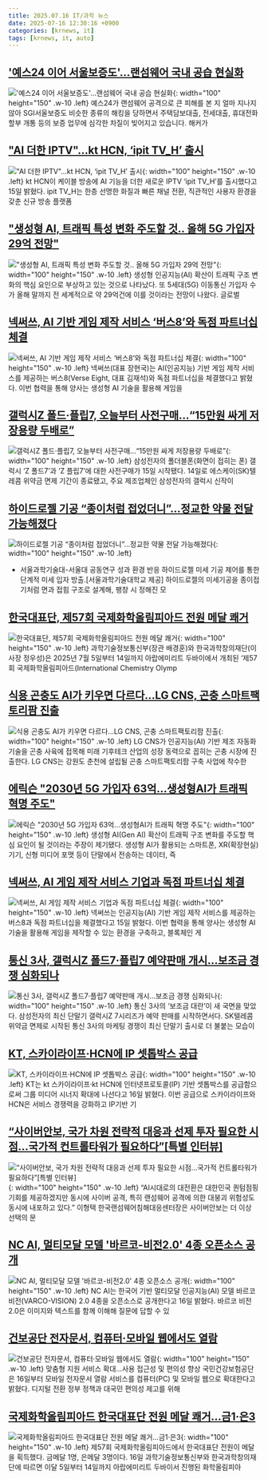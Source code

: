 ```yaml
---
title: 2025.07.16 IT/과학 뉴스
date: 2025-07-16 12:30:16 +0900
categories: [krnews, it]
tags: [krnews, it, auto]
---
```

## ['예스24 이어 서울보증도'…랜섬웨어 국내 공습 현실화](https://n.news.naver.com/mnews/article/055/0001275577)

!['예스24 이어 서울보증도'…랜섬웨어 국내 공습 현실화](https://mimgnews.pstatic.net/image/origin/055/2025/07/16/1275577.jpg?type=nf220_150){: width="100" height="150" .w-10 .left}
예스24가 랜섬웨어 공격으로 큰 피해를 본 지 얼마 지나지 않아 SGI서울보증도 비슷한 종류의 해킹을 당하면서 주택담보대출, 전세대출, 휴대전화 할부 개통 등의 보증 업무에 심각한 차질이 빚어지고 있습니다. 해커가

## ["AI 더한 IPTV"…kt HCN, ‘ipit TV_H’ 출시](https://n.news.naver.com/mnews/article/092/0002382120)

!["AI 더한 IPTV"…kt HCN, ‘ipit TV_H’ 출시](https://mimgnews.pstatic.net/image/origin/092/2025/07/15/2382120.jpg?type=nf220_150){: width="100" height="150" .w-10 .left}
kt HCN이 케이블 방송에 AI 기능을 더한 새로운 IPTV ‘ipit TV_H’를 출시했다고 15일 밝혔다. ipit TV_H는 한층 선명한 화질과 빠른 채널 전환, 직관적인 사용자 환경을 갖춘 신규 방송 플랫폼

## ["생성형 AI, 트래픽 특성 변화 주도할 것.. 올해 5G 가입자 29억 전망"](https://n.news.naver.com/mnews/article/014/0005377768)

!["생성형 AI, 트래픽 특성 변화 주도할 것.. 올해 5G 가입자 29억 전망"](https://mimgnews.pstatic.net/image/origin/014/2025/07/16/5377768.jpg?type=nf220_150){: width="100" height="150" .w-10 .left}
생성형 인공지능(AI) 확산이 트래픽 구조 변화의 핵심 요인으로 부상하고 있는 것으로 나타났다. 또 5세대(5G) 이동통신 가입자 수가 올해 말까지 전 세계적으로 약 29억건에 이를 것이라는 전망이 나왔다. 글로벌

## [넥써쓰, AI 기반 게임 제작 서비스 ‘버스8’와 독점 파트너십 체결](https://n.news.naver.com/mnews/article/009/0005525762)

![넥써쓰, AI 기반 게임 제작 서비스 ‘버스8’와 독점 파트너십 체결](https://mimgnews.pstatic.net/image/origin/009/2025/07/16/5525762.jpg?type=nf220_150){: width="100" height="150" .w-10 .left}
넥써쓰(대표 장현국)는 AI(인공지능) 기반 게임 제작 서비스를 제공하는 버스8(Verse Eight, 대표 김재석)와 독점 파트너십을 체결했다고 밝혔다. 이번 협력을 통해 양사는 생성형 AI 기술을 활용해 게임을

## [갤럭시Z 폴드·플립7, 오늘부터 사전구매…“15만원 싸게 저장용량 두배로”](https://n.news.naver.com/mnews/article/028/0002756083)

![갤럭시Z 폴드·플립7, 오늘부터 사전구매…“15만원 싸게 저장용량 두배로”](https://mimgnews.pstatic.net/image/origin/028/2025/07/15/2756083.jpg?type=nf220_150){: width="100" height="150" .w-10 .left}
삼성전자의 폴더블폰(화면이 접히는 폰) 갤럭시 ‘Z 폴드7’과 ‘Z 플립7’에 대한 사전구매가 15일 시작됐다. 14일로 에스케이(SK)텔레콤 위약금 면제 기간이 종료됐고, 주요 제조업체인 삼성전자의 갤럭시 신작이

## [하이드로젤 기공 “종이처럼 접었더니”…정교한 약물 전달 가능해졌다](https://n.news.naver.com/mnews/article/016/0002500507)

![하이드로젤 기공 “종이처럼 접었더니”…정교한 약물 전달 가능해졌다](https://mimgnews.pstatic.net/image/origin/016/2025/07/16/2500507.jpg?type=nf220_150){: width="100" height="150" .w-10 .left}
- 서울과학기술대-서울대 공동연구 성과 환경 반응 하이드로젤 미세 기공 제어를 통한 단계적 미세 입자 방출.[서울과학기술대학교 제공] 하이드로젤의 미세기공을 종이접기처럼 면과 접힘 구조로 설계해, 팽창 시 정해진 모

## [한국대표단, 제57회 국제화학올림피아드 전원 메달 쾌거](https://n.news.naver.com/mnews/article/018/0006066867)

![한국대표단, 제57회 국제화학올림피아드 전원 메달 쾌거](https://mimgnews.pstatic.net/image/origin/018/2025/07/16/6066867.jpg?type=nf220_150){: width="100" height="150" .w-10 .left}
과학기술정보통신부(장관 배경훈)와 한국과학창의재단(이사장 정우성)은 2025년 7월 5일부터 14일까지 아랍에미리트 두바이에서 개최된 ‘제57회 국제화학올림피아드(International Chemistry Olymp

## [식용 곤충도 AI가 키우면 다르다…LG CNS, 곤충 스마트팩토리팜 진출](https://n.news.naver.com/mnews/article/011/0004509712)

![식용 곤충도 AI가 키우면 다르다…LG CNS, 곤충 스마트팩토리팜 진출](https://mimgnews.pstatic.net/image/origin/011/2025/07/16/4509712.jpg?type=nf220_150){: width="100" height="150" .w-10 .left}
LG CNS가 인공지능(AI) 기반 제조 자동화 기술을 곤충 사육에 접목해 미래 기후테크 산업의 성장 동력으로 꼽히는 곤충 시장에 진출한다. LG CNS는 강원도 춘천에 설립될 곤충 스마트팩토리팜 구축 사업에 착수한

## [에릭슨 "2030년 5G 가입자 63억…생성형AI가 트래픽 혁명 주도"](https://n.news.naver.com/mnews/article/119/0002979752)

![에릭슨 "2030년 5G 가입자 63억…생성형AI가 트래픽 혁명 주도"](https://mimgnews.pstatic.net/image/origin/119/2025/07/16/2979752.jpg?type=nf220_150){: width="100" height="150" .w-10 .left}
생성형 AI(Gen AI) 확산이 트래픽 구조 변화를 주도할 핵심 요인이 될 것이라는 주장이 제기됐다. 생성형 AI가 활용되는 스마트폰, XR(확장현실) 기기, 신형 미디어 포맷 등이 단말에서 전송하는 데이터, 즉

## [넥써쓰, AI 게임 제작 서비스 기업과 독점 파트너십 체결](https://n.news.naver.com/mnews/article/138/0002200701)

![넥써쓰, AI 게임 제작 서비스 기업과 독점 파트너십 체결](https://mimgnews.pstatic.net/image/origin/138/2025/07/15/2200701.jpg?type=nf220_150){: width="100" height="150" .w-10 .left}
넥써쓰는 인공지능(AI) 기반 게임 제작 서비스를 제공하는 버스8과 독점 파트너십을 체결했다고 15일 밝혔다. 이번 협력을 통해 양사는 생성형 AI 기술을 활용해 게임을 제작할 수 있는 환경을 구축하고, 블록체인 게

## [통신 3사, 갤럭시Z 폴드7·플립7 예약판매 개시…보조금 경쟁 심화되나](https://n.news.naver.com/mnews/article/082/0001335464)

![통신 3사, 갤럭시Z 폴드7·플립7 예약판매 개시…보조금 경쟁 심화되나](https://mimgnews.pstatic.net/image/origin/082/2025/07/15/1335464.jpg?type=nf220_150){: width="100" height="150" .w-10 .left}
통신 3사의 ‘보조금 대란’이 새 국면을 맞았다. 삼성전자의 최신 단말기 갤럭시Z 7시리즈가 예약 판매를 시작하면서다. SK텔레콤 위약금 면제로 시작된 통신 3사의 마케팅 경쟁이 최신 단말기 출시로 더 불붙는 모습이

## [KT, 스카이라이프·HCN에 IP 셋톱박스 공급](https://n.news.naver.com/mnews/article/014/0005377774)

![KT, 스카이라이프·HCN에 IP 셋톱박스 공급](https://mimgnews.pstatic.net/image/origin/014/2025/07/16/5377774.jpg?type=nf220_150){: width="100" height="150" .w-10 .left}
KT는 kt 스카이라이프·kt HCN에 인터넷프로토콜(IP) 기반 셋톱박스를 공급함으로써 그룹 미디어 시너지 확대에 나선다고 16일 밝혔다. 이번 공급으로 스카이라이프와 HCN은 서비스 경쟁력을 강화하고 IP기반 기

## [“사이버안보, 국가 차원 전략적 대응과 선제 투자 필요한 시점...국가적 컨트롤타워가 필요하다”[특별 인터뷰]](https://n.news.naver.com/mnews/article/030/0003331841)

![“사이버안보, 국가 차원 전략적 대응과 선제 투자 필요한 시점...국가적 컨트롤타워가 필요하다”[특별 인터뷰]](https://mimgnews.pstatic.net/image/origin/030/2025/07/16/3331841.jpg?type=nf220_150){: width="100" height="150" .w-10 .left}
“AI시대로의 대전환은 대한민국 퀀텀점핑 기회를 제공하겠지만 동시에 사이버 공격, 특히 랜섬웨어 공격에 의한 대붕괴 위험성도 동시에 내포하고 있다.” 이형택 한국랜섬웨어침해대응센터장은 사이버안보는 더 이상 선택의 문

## [NC AI, 멀티모달 모델 '바르코-비전2.0' 4종 오픈소스 공개](https://n.news.naver.com/mnews/article/277/0005623167)

![NC AI, 멀티모달 모델 '바르코-비전2.0' 4종 오픈소스 공개](https://mimgnews.pstatic.net/image/origin/277/2025/07/16/5623167.jpg?type=nf220_150){: width="100" height="150" .w-10 .left}
NC AI는 한국어 기반 멀티모달 인공지능(AI) 모델 바르코 비전(VARCO-VISION) 2.0 4종을 오픈소스로 공개한다고 16일 밝혔다. 바르코 비전 2.0은 이미지와 텍스트를 함께 이해해 질문에 답할 수 있

## [건보공단 전자문서, 컴퓨터·모바일 웹에서도 열람](https://n.news.naver.com/mnews/article/016/0002500418)

![건보공단 전자문서, 컴퓨터·모바일 웹에서도 열람](https://mimgnews.pstatic.net/image/origin/016/2025/07/16/2500418.jpg?type=nf220_150){: width="100" height="150" .w-10 .left}
맞춤형 지원 서비스 확대…사용 접근성 및 편의성 향상 국민건강보험공단은 16일부터 모바일 전자문서 열람 서비스를 컴퓨터(PC) 및 모바일 웹으로 확대한다고 밝혔다. 디지털 전환 정부 정책과 대국민 편의성 제고를 위해

## [국제화학올림피아드 한국대표단 전원 메달 쾌거…금1·은3](https://n.news.naver.com/mnews/article/421/0008372474)

![국제화학올림피아드 한국대표단 전원 메달 쾌거…금1·은3](https://mimgnews.pstatic.net/image/origin/421/2025/07/16/8372474.jpg?type=nf220_150){: width="100" height="150" .w-10 .left}
제57회 국제화학올림피아드에서 한국대표단 전원이 메달을 획득했다. 금메달 1명, 은메달 3명이다. 16일 과학기술정보통신부와 한국과학창의재단에 따르면 이달 5일부터 14일까지 아랍에미리트 두바이서 진행된 화학올림피아

